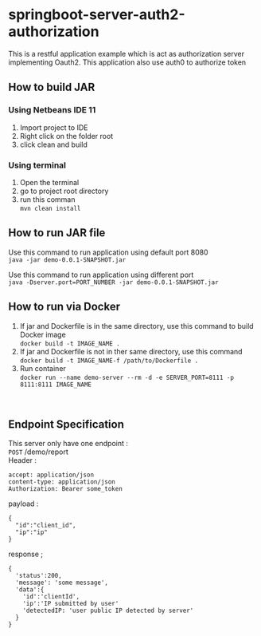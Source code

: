 # springboot-server-auth2-authorization
This is a restful application example which is act as authorization server implementing Oauth2. This application also use auth0 to authorize token
## How to build JAR
### Using Netbeans IDE 11
1. Import project to IDE <br/>
2. Right click on the folder root <br/>
3. click clean and build <br/>
### Using terminal
1. Open the terminal
2. go to project root directory
3. run this comman <br/>
`mvn clean install`
## How to run JAR file
Use this command to run application using default port 8080<br/>
`java -jar demo-0.0.1-SNAPSHOT.jar`

Use this command to run application using different port<br/>
`java -Dserver.port=PORT_NUMBER -jar demo-0.0.1-SNAPSHOT.jar`
## How to run via Docker
1. If jar and Dockerfile is in the same directory, use this command to build Docker image <br/>
`docker build -t IMAGE_NAME .`
2. If jar and Dockerfile is not in ther same directory, use this command <br/>
`docker build -t IMAGE_NAME-f /path/to/Dockerfile .`
4. Run container <br />
`docker run --name demo-server --rm -d -e SERVER_PORT=8111 -p 8111:8111 IMAGE_NAME`
<br/>

## Endpoint Specification
This server only have one endpoint :<br/>
`POST` /demo/report <br/>
Header :
```
accept: application/json
content-type: application/json
Authorization: Bearer some_token
```
payload :
```
{
  "id":"client_id",
  "ip":"ip"
}
```
response ;
```
{
  'status':200,
  'message': 'some message',
  'data':{
    'id':'clientId',
    'ip':'IP submitted by user'
    'detectedIP: 'user public IP detected by server'
  }
}
```
